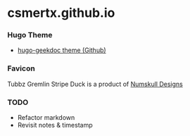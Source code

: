 # csmertx.github.io

### Hugo Theme
- [hugo-geekdoc theme (Github)](https://github.com/thegeeklab/hugo-geekdoc)

### Favicon
Tubbz Gremlin Stripe Duck is a product of [Numskull Designs](https://numskull.com)

### TODO
- Refactor markdown
- Revisit notes & timestamp
